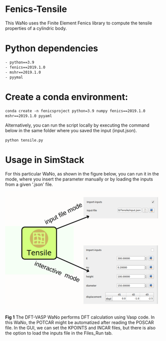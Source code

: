 # Fenics-Tensile

This WaNo uses the Finite Element Fenics library to compute the tensile properties of a cylindric body.

# Python dependencies

```
- python==3.9
- fenics==2019.1.0
- mshr==2019.1.0
- pyymal
```

# Create a conda environment:
```
conda create -n fenicsproject python=3.9 numpy fenics==2019.1.0 mshr==2019.1.0 pyyaml
```

Alternatively, you can run the script locally by executing the command below in the same folder where you saved the input (input.json). 

```
python tensile.py
```

# Usage in SimStack

For this particular WaNo, as shown in the figure below, you can run it in the mode, where you insert the parameter manually or by loading the inputs from a given '.json' file.

<img src="fenics_tensile.png" alt="drawing" width="800"/>

**Fig 1** The DFT-VASP WaNo performs DFT calculation using Vasp code. In this WaNo, the POTCAR might be automatized after reading the POSCAR file. In the GUI, we can set the KPOINTS and INCAR files, but there is also the option to load the inputs file in the Files_Run tab.

